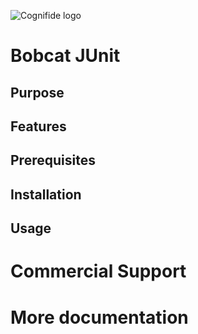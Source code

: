 ![Cognifide logo](http://cognifide.github.io/images/cognifide-logo.png)

# Bobcat JUnit

## Purpose

## Features

## Prerequisites

## Installation

## Usage

# Commercial Support

# More documentation
